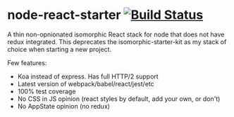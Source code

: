 # node-react-starter [![Build Status](https://travis-ci.org/anyuzer/node-react-starter.svg?branch=master)](https://travis-ci.org/anyuzer/node-react-starter)
A thin non-opnionated isomorphic React stack for node that does not have redux integrated. This deprecates the isomorphic-starter-kit as my stack of choice when starting a new project.

Few features:
- Koa instead of express. Has full HTTP/2 support
- Latest version of webpack/babel/react/jest/etc
- 100% test coverage
- No CSS in JS opinion (react styles by default, add your own, or don't)
- No AppState opinion (no redux)